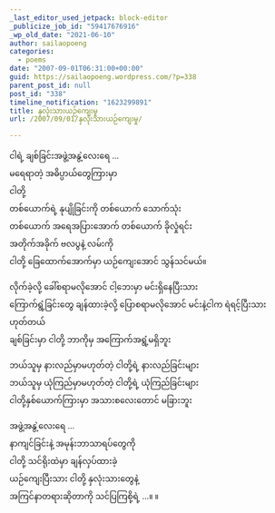 ```yaml
---
_last_editor_used_jetpack: block-editor
_publicize_job_id: "59417676916"
_wp_old_date: "2021-06-10"
author: sailaopoeng
categories:
  - poems
date: "2007-09-01T06:31:00+00:00"
guid: https://sailaopoeng.wordpress.com/?p=338
parent_post_id: null
post_id: "338"
timeline_notification: "1623299891"
title: နှလုံးသားယဉ်ကျေးမှု
url: /2007/09/01/နှလုံးသားယဉ်ကျေးမှု/

---
```

ငါရဲ့ ချစ်ခြင်းအဖွဲ့အနွဲ့လေးရေ …  
မရေရာတဲ့ အဓိပ္ပာယ်တွေကြားမှာ  
ငါတို့  
တစ်ယောက်ရဲ့ နုပျိုခြင်းကို တစ်ယောက် သောက်သုံး  
တစ်ယောက် အရေအပြားအောက် တစ်ယောက် ခိုလှုံရင်း  
အတိုက်အခိုက် ဗလပွနဲ့ လမ်းကို  
ငါတို့ ခြေထောက်အောက်မှာ ယဉ်ကျေးအောင် သွန်သင်မယ်။

လိုက်ခဲ့လို့ ခေါ်စရာမလိုအောင် ငါ့ဘေးမှာ မင်းရှိနေပြီးသား  
ကြောက်ရွံ့ခြင်းတွေ ချန်ထားခဲ့လို့ ပြောစရာမလိုအောင် မင်းနဲ့ငါက ရဲရင့်ပြီးသား  
ဟုတ်တယ်  
ချစ်ခြင်းမှာ ငါတို့ ဘာကိုမှ အကြောက်အရွံ့မရှိဘူး

ဘယ်သူမှ နားလည်မှာမဟုတ်တဲ့ ငါတို့ရဲ့ နားလည်ခြင်းများ  
ဘယ်သူမှ ယုံကြည်မှာမဟုတ်တဲ့ ငါတို့ရဲ့ ယုံကြည်ခြင်းများ  
ငါတို့နှစ်ယောက်ကြားမှာ အသားစလေးတောင် မခြားဘူး

အဖွဲ့အနွဲ့လေးရေ …  
နာကျင်ခြင်းနဲ့ အမုန်းဘာသာရပ်တွေကို  
ငါတို့ သင်ရိုးထဲမှာ ချန်လှပ်ထားခဲ့  
ယဉ်ကျေးပြီးသား ငါတို့ နှလုံးသားတွေနဲ့  
အကြင်နာတရားဆိုတာကို သင်ပြကြစို့ရဲ့ …။ ။
